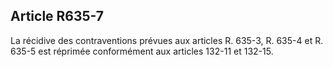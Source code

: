 Article R635-7
----
La récidive des contraventions prévues aux articles R. 635-3, R. 635-4 et R.
635-5 est réprimée conformément aux articles 132-11 et 132-15.
